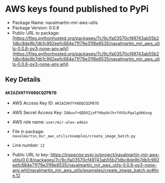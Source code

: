 # AWS keys found published to PyPi

* Package Name: navalmartin-mir-aws-utils
* Package Version: 0.0.8
* Public URL to package: [https://files.pythonhosted.org/packages/7c/9c/fa03570cf49743ab55b21dbc8de9b7db1c992eefc684e71f79e31f8e8535/navalmartin_mir_aws_utils-0.0.8-py3-none-any.whl](https://files.pythonhosted.org/packages/7c/9c/fa03570cf49743ab55b21dbc8de9b7db1c992eefc684e71f79e31f8e8535/navalmartin_mir_aws_utils-0.0.8-py3-none-any.whl)

## Key Details

### `AKIAZXH7YV6DQCQZPB7D`

* AWS Access Key ID: `AKIAZXH7YV6DQCQZPB7D`
* AWS Secret Access Key: `I0Auuf+QEDXZjnFfHhpUnlhrf4YGcPqalgdk6sng` 
* AWS role name: `user/mir-alex-admin`
* File in package: `navalmartin_mir_aws_utils/examples/create_image_batch.py`
* Line number: `12`

* Public URL to key: https://inspector.pypi.io/project/navalmartin-mir-aws-utils/0.0.8/packages/7c/9c/fa03570cf49743ab55b21dbc8de9b7db1c992eefc684e71f79e31f8e8535/navalmartin_mir_aws_utils-0.0.8-py3-none-any.whl/navalmartin_mir_aws_utils/examples/create_image_batch.py#line.12


